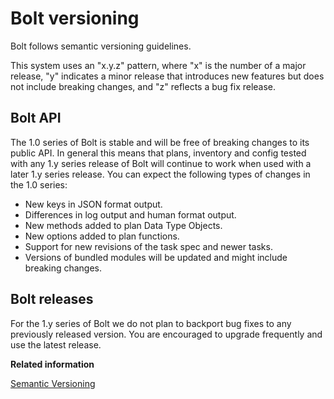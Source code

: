 # Bolt versioning

Bolt follows semantic versioning guidelines.

This system uses an "x.y.z" pattern, where "x" is the number of a major release, "y" indicates a minor release that introduces new features but does not include breaking changes, and "z" reflects a bug fix release.


## Bolt API

The 1.0 series of Bolt is stable and will be free of breaking changes to its public API. In general this means that plans, inventory and config tested with any 1.y series release of Bolt will continue to work when used with a later 1.y series release. You can expect the following types of changes in the 1.0 series:

-   New keys in JSON format output.
-   Differences in log output and human format output.
-   New methods added to plan Data Type Objects.
-   New options added to plan functions.
-   Support for new revisions of the task spec and newer tasks.
-   Versions of bundled modules will be updated and might include breaking changes.


## Bolt releases

For the 1.y series of Bolt we do not plan to backport bug fixes to any previously released version. You are encouraged to upgrade frequently and use the latest release.

**Related information**  

[Semantic Versioning](https://semver.org/)

